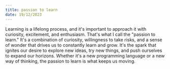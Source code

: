 ```yaml
---
title: passion to learn 
date: 19/12/2023
---
```

Learning is a lifelong process, and it's important to approach it with curiosity, excitement, and enthusiasm. That's what I call the "passion to learn." It's a combination of curiosity, willingness to take risks, and a sense of wonder that drives us to constantly learn and grow. It's the spark that ignites our desire to explore new ideas, try new things, and push ourselves to expand our horizons. Whether it's a new programming language or a new way of thinking, the passion to learn is what keeps us moving.
